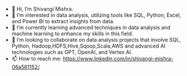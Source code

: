 

- 👋 Hi, I’m Shivangi Mishra.
- 👀 I’m interested in data analysis, utilizing tools like SQL, Python, Excel, and Power BI to extract insights from data.
- 🌱 I’m currently learning advanced techniques in data analysis and machine learning to enhance my skills in this field.
- 💞️ I’m looking to collaborate on data analysis projects that involve SQL, Python, Hadoop,HDFS,Hive,Sqoop,Scala,AWS and advanced AI technologies such as GPT, OpenAI, and Vertex AI.
- 📫 How to reach me: https://www.linkedin.com/in/shivangi-mishra-06a561152/

